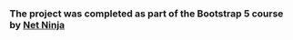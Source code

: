 ### The project was completed as part of the Bootstrap 5 course by [Net Ninja](https://www.youtube.com/@NetNinja)